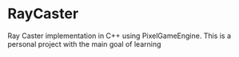 # RayCaster
Ray Caster implementation in C++ using PixelGameEngine. This is a personal project with the main goal of learning
